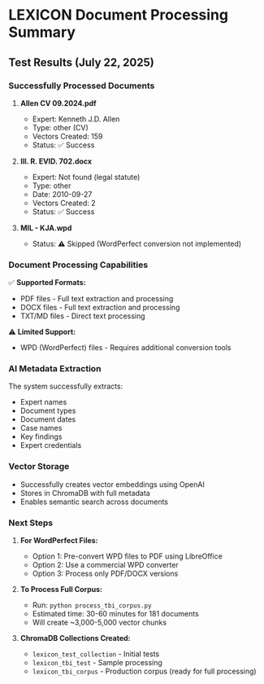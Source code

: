# LEXICON Document Processing Summary

## Test Results (July 22, 2025)

### Successfully Processed Documents

1. **Allen CV 09.2024.pdf**
   - Expert: Kenneth J.D. Allen
   - Type: other (CV)
   - Vectors Created: 159
   - Status: ✅ Success

2. **Ill. R. EVID. 702.docx**
   - Expert: Not found (legal statute)
   - Type: other
   - Date: 2010-09-27
   - Vectors Created: 2
   - Status: ✅ Success

3. **MIL - KJA.wpd**
   - Status: ⚠️ Skipped (WordPerfect conversion not implemented)

### Document Processing Capabilities

✅ **Supported Formats:**
- PDF files - Full text extraction and processing
- DOCX files - Full text extraction and processing
- TXT/MD files - Direct text processing

⚠️ **Limited Support:**
- WPD (WordPerfect) files - Requires additional conversion tools

### AI Metadata Extraction

The system successfully extracts:
- Expert names
- Document types
- Document dates
- Case names
- Key findings
- Expert credentials

### Vector Storage

- Successfully creates vector embeddings using OpenAI
- Stores in ChromaDB with full metadata
- Enables semantic search across documents

### Next Steps

1. **For WordPerfect Files:**
   - Option 1: Pre-convert WPD files to PDF using LibreOffice
   - Option 2: Use a commercial WPD converter
   - Option 3: Process only PDF/DOCX versions

2. **To Process Full Corpus:**
   - Run: `python process_tbi_corpus.py`
   - Estimated time: 30-60 minutes for 181 documents
   - Will create ~3,000-5,000 vector chunks

3. **ChromaDB Collections Created:**
   - `lexicon_test_collection` - Initial tests
   - `lexicon_tbi_test` - Sample processing
   - `lexicon_tbi_corpus` - Production corpus (ready for full processing)
